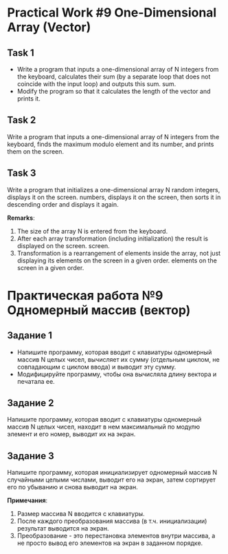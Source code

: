 # Practical Work #9 One-Dimensional Array (Vector)

## Task 1

- Write a program that inputs a one-dimensional array of N integers from the keyboard,
  calculates their sum (by a separate loop that does not coincide with the input loop) and outputs this sum.
  sum.
- Modify the program so that it calculates the length of the vector and prints it.

## Task 2

Write a program that inputs a one-dimensional array of N integers from the keyboard,
finds the maximum modulo element and its number, and prints them on the screen.

## Task 3

Write a program that initializes a one-dimensional array N random integers, displays it on the screen.
numbers, displays it on the screen, then sorts it in descending order and displays it again.

**Remarks**:

1. The size of the array N is entered from the keyboard.
2. After each array transformation (including initialization) the result is displayed on the screen.
   screen.
3. Transformation is a rearrangement of elements inside the array, not just displaying its elements on the screen in a given order.
   elements on the screen in a given order.

# Практическая работа №9 Одномерный массив (вектор)

## Задание 1

- Напишите программу, которая вводит с клавиатуры одномерный массив N целых чисел,
  вычисляет их сумму (отдельным циклом, не совпадающим с циклом ввода) и выводит эту
  сумму.
- Модифицируйте программу, чтобы она вычисляла длину вектора и печатала ее.

## Задание 2

Напишите программу, которая вводит с клавиатуры одномерный массив N целых чисел,
находит в нем максимальный по модулю элемент и его номер, выводит их на экран.

## Задание 3

Напишите программу, которая инициализирует одномерный массив N случайными целыми
числами, выводит его на экран, затем сортирует его по убыванию и снова выводит на экран.

**Примечания**:

1. Размер массива N вводится с клавиатуры.
2. После каждого преобразования массива (в т.ч. инициализации) результат выводится на
   экран.
3. Преобразование - это перестановка элементов внутри массива, а не просто вывод его
   элементов на экран в заданном порядке.